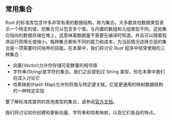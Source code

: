## 常用集合

Rust 的标准库包含许多非常有用的数据结构，称为集合。大多数其他数据类型表示一个特定的值，但集合可以包含多个值。与内置的数组和元组类型不同，这些集合指向的数据存储在堆上，这意味着数据量不需要在编译时知道，并且可以随着程序运行而增长或缩小。每种集合都有不同的能力和成本，为当前情况选择合适的集合是一项需要时间培养的技能。在本章中，我们将讨论 Rust 程序中经常使用的三种集合：

- 向量(Vector)允许你存储可变数量的相邻值
- 字符串(String)是字符的集合。我们之前提到过 String 类型，但在本章中我们将深入讨论它
- 哈希映射(Hash Map)允许你将值与特定键关联。它是更通用的映射数据结构的一种特定实现

要了解标准库提供的其他类型的集合，请参阅[官方文档](https://doc.rust-lang.org/std/collections/index.html)。

我们将讨论如何创建和更新向量、字符串和哈希映射，以及它们各自的特点。
